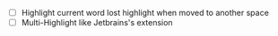 
- [ ] Highlight current word lost highlight when moved to another space
- [ ] Multi-Highlight like Jetbrains's extension
